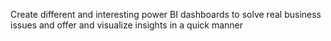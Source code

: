 Create different and interesting power BI dashboards to solve real business issues and offer and visualize insights in a quick manner

